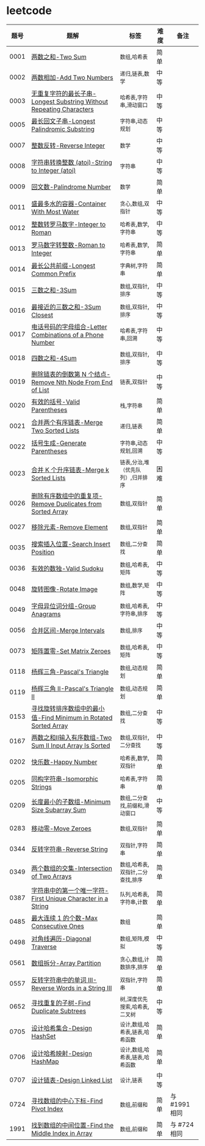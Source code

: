 # leetcode



| 题号   | 题解                                                                                                                                                     | 标签         | 难度 | 备注        |
|------|--------------------------------------------------------------------------------------------------------------------------------------------------------|------------|----|-----------|
| 0001 | [两数之和-Two Sum](/solution/0001-0100/0001.Two%20Sum/README.md)                                                                                           |  `数组`,`哈希表`  |  简单  |    |
| 0002 | [两数相加-Add Two Numbers](/solution/0001-0100/0002.Add%20Two%20Numbers/README.md)                                                                         |  `递归`,`链表`,`数学`  |  中等  |    |
| 0003 | [无重复字符的最长子串-Longest Substring Without Repeating Characters](/solution/0001-0100/0003.Longest%20Substring%20Without%20Repeating%20Characters/README.md) |  `哈希表`,`字符串`,`滑动窗口`  |  中等  |    |
| 0005 | [最长回文子串-Longest Palindromic Substring](/solution/0001-0100/0005.Longest%20Palindromic%20Substring/README.md)                                           |  `字符串`,`动态规划`  |  中等  |    |
| 0007 | [整数反转-Reverse Integer](/solution/0001-0100/0007.Reverse%20Integer/README.md)                                                                           |  `数学`  |  中等  |    |
| 0008 | [字符串转换整数 (atoi)-String to Integer (atoi)](/solution/0001-0100/0008.String%20to%20Integer%20%28atoi%29/README.md)                                       |  `字符串`  |  中等  |    |
| 0009 | [回文数-Palindrome Number](/solution/0001-0100/0009.Palindrome%20Number/README.md)                                                                        |  `数学`  |  简单  |    |
| 0011 | [盛最多水的容器-Container With Most Water](/solution/0001-0100/0011.Container%20With%20Most%20Water/README.md)                                                |  `贪心`,`数组`,`双指针`  |  中等  |    |
| 0012 | [整数转罗马数字-Integer to Roman](/solution/0001-0100/0012.Integer%20to%20Roman/README.md)                                                                    |  `哈希表`,`数学`,`字符串`  |  中等  |    |
| 0013 | [罗马数字转整数-Roman to Integer](/solution/0001-0100/0013.Roman%20to%20Integer/README.md)                                                                    |  `哈希表`,`数学`,`字符串`  |  简单  |    |
| 0014 | [最长公共前缀-Longest Common Prefix](/solution/0001-0100/0014.Longest%20Common%20Prefix/README.md)                                                           |  `字典树`,`字符串`  |  简单  |    |
| 0015 | [三数之和-3Sum](/solution/0001-0100/0015.3Sum/README.md)                                                                                                   |  `数组`,`双指针`,`排序`  |  中等  |    |
| 0016 | [最接近的三数之和-3Sum Closest](/solution/0001-0100/0016.3Sum%20Closest/README.md)                                                                             |  `数组`,`双指针`,`排序`  |  中等  |    |
| 0017 | [电话号码的字母组合-Letter Combinations of a Phone Number](/solution/0001-0100/0017.Letter%20Combinations%20of%20a%20Phone%20Number/README.md)                  |  `哈希表`,`字符串`,`回溯`  |  中等  |    |
| 0018 | [四数之和-4Sum](/solution/0001-0100/0018.4Sum/README.md)                                                                                                   |  `数组`,`双指针`,`排序`  |  中等  |    |
| 0019 | [删除链表的倒数第 N 个结点-Remove Nth Node From End of List](/solution/0001-0100/0019.Remove%20Nth%20Node%20From%20End%20of%20List/README.md)                     |  `链表`,`双指针`  |  中等  |    |
| 0020 | [有效的括号-Valid Parentheses](/solution/0001-0100/0020.Valid%20Parentheses/README.md)                                                                      |  `栈`,`字符串`  |  简单  |    |
| 0021 | [合并两个有序链表-Merge Two Sorted Lists](/solution/0001-0100/0021.Merge%20Two%20Sorted%20Lists/README.md)                                                     |  `递归`,`链表`  |  简单  |    |
| 0022 | [括号生成-Generate Parentheses](/solution/0001-0100/0022.Generate%20Parentheses/README.md)                                                                 |  `字符串`,`动态规划`,`回溯`  |  中等  |    |
| 0023 | [合并 K 个升序链表-Merge k Sorted Lists](/solution/0001-0100/0023.Merge%20k%20Sorted%20Lists/README.md)                                                       |  `链表`,`分治`,`堆（优先队列）`,`归并排序`  |  困难  |    |
| 0026 | [删除有序数组中的重复项-Remove Duplicates from Sorted Array](/solution/0001-0100/0026.Remove%20Duplicates%20from%20Sorted%20Array/README.md)                      |  `数组`,`双指针`  |  简单  |    |
| 0027 | [移除元素-Remove Element](/solution/0001-0100/0027.Remove%20Element/README.md)                                                                             |  `数组`,`双指针`  |  简单  |    |
| 0035 | [搜索插入位置-Search Insert Position](/solution/0001-0100/0035.Search%20Insert%20Position/README.md)                                                         | `数组`,`二分查找` | 简单 |  |
| 0036 | [有效的数独-Valid Sudoku](/solution/0001-0100/0036.Valid%20Sudoku/README.md)                                                                                |  `数组`,`哈希表`,`矩阵`  |  中等  |    |
| 0048 | [旋转图像-Rotate Image](/solution/0001-0100/0048.Rotate%20Image/README.md)                                                                                 | `数组`,`数学`,`矩阵` | 中等 |  |
| 0049 | [字母异位词分组-Group Anagrams](/solution/0001-0100/0049.Group%20Anagrams/README.md)                                                                          |  `数组`,`哈希表`,`字符串`,`排序`  |  中等  |    |
| 0056 | [合并区间-Merge Intervals](/solution/0001-0100/0056.Merge%20Intervals/README.md)                                                                           | `数组`,`排序` | 中等 |  |
| 0073 | [矩阵置零-Set Matrix Zeroes](/solution/0000-0100/0073.Set%20Matrix%20Zeroes/README.md)                                                                     |  `数组`,`哈希表`,`矩阵`  |  中等  |    |
| 0118 | [杨辉三角-Pascal's Triangle](/solution/0101-0200/0118.Pascal%27s%20Triangle/README.md)                                                                     |  `数组`,`动态规划`  |  简单  |    |
| 0119 | [杨辉三角 II-Pascal's Triangle II](/solution/0101-0200/0119.Pascal%27s%20Triangle%20II/README.md)                                                          |  `数组`,`动态规划`  |  简单  |    |
| 0153 | [寻找旋转排序数组中的最小值-Find Minimum in Rotated Sorted Array](/solution/0101-0200/0153.Find%20Minimum%20in%20Rotated%20Sorted%20Array/README.md)                |  `数组`,`二分查找`  |  中等  |    |
| 0167 | [两数之和II输入有序数组-Two Sum II Input Array Is Sorted](/solution/0101-0200/0167.Two%20Sum%20II%20-%20Input%20Array%20Is%20Sorted/README.md)                   |  `数组`,`双指针`,`二分查找`  |  中等  |
| 0202 | [快乐数-Happy Number](/solution/0201-0300/0202.Happy%20Number/README.md)                                                                                  |  `哈希表`,`数学`,`双指针`  |  简单  |    |
| 0205 | [同构字符串-Isomorphic Strings](/solution/0201-0300/0205.Isomorphic%20Strings/README.md)                                                                    |  `哈希表`,`字符串`  |  简单  |    |
| 0209 | [长度最小的子数组-Minimum Size Subarray Sum](/solution/0201-0300/0209.Minimum%20Size%20Subarray%20Sum/README.md)                                               |  `数组`,`二分查找`,`前缀和`,`滑动窗口`  |  中等  |    |
| 0283 | [移动零-Move Zeroes](/solution/0201-0300/0283.Move%20Zeroes/README.md)                                                                                    |  `数组`,`双指针`  |  简单  |    |
| 0344 | [反转字符串-Reverse String](/solution/0301-0400/0344.Reverse%20String/README.md)                                                                            |  `双指针`,`字符串`  |  简单  |    |
| 0349 | [两个数组的交集-Intersection of Two Arrays](/solution/0301-0400/0349.Intersection%20of%20Two%20Arrays/README.md)                                              |  `数组`,`哈希表`,`双指针`,`二分查找`,`排序`  |  简单  |    |
| 0387 | [字符串中的第一个唯一字符-First Unique Character in a String](/solution/0301-0400/0387.First%20Unique%20Character%20in%20a%20String/README.md)                     |  `队列`,`哈希表`,`字符串`,`计数`  |  简单  |    |
| 0485 | [最大连续 1 的个数-Max Consecutive Ones](/solution/0401-0500/0485.Max%20Consecutive%20Ones/README.md)                                                         |  `数组`  |  简单  |    |
| 0498 | [对角线遍历-Diagonal Traverse](/solution/0401-0500/0498.Diagonal%20Traverse/README.md)                                                                      |  `数组`,`矩阵`,`模拟`  |  中等  |    |
| 0561 | [数组拆分-Array Partition](/solution/0501-0600/0561.Array%20Partition/README.md)                                                                           |  `贪心`,`数组`,`计数排序`,`排序`  |  简单  |    |
| 0557 | [反转字符串中的单词 III-Reverse Words in a String III](/solution/0501-0600/0557.Reverse%20Words%20in%20a%20String%20III/README.md)                              |  `双指针`,`字符串`  |  简单  |    |
| 0652 | [寻找重复的子树-Find Duplicate Subtrees](/solution/0601-0700/0652.Find%20Duplicate%20Subtrees/README.md)                                                      |  `树`,`深度优先搜索`,`哈希表`,`二叉树`  |  中等  |    |
| 0705 | [设计哈希集合-Design HashSet](/solution/0701-0800/0705.Design%20HashSet/README.md)                                                                           |  `设计`,`数组`,`哈希表`,`链表`,`哈希函数`  |  简单  |    |
| 0706 | [设计哈希映射-Design HashMap](/solution/0701-0800/0706.Design%20HashMap/README.md)                                                                           |  `设计`,`数组`,`哈希表`,`链表`,`哈希函数`  |  简单  |    |
| 0707 | [设计链表-Design Linked List](/solution/0701-0800/0707.Design%20Linked%20List/README.md)                                                                   |  `设计`,`链表`  |  中等  |    |
| 0724 | [寻找数组的中心下标-Find Pivot Index](/solution/0701-0800/0724.Find%20Pivot%20Index/README.md)                                                                  | `数组`,`前缀和` | 简单 | 与 #1991 相同 |
| 1991 | [找到数组的中间位置-Find the Middle Index in Array](/solution/1901-2000/1991.Find%20the%20Middle%20Index%20in%20Array/README.md)                                | `数组`,`前缀和` | 简单 | 与 #724 相同 |


